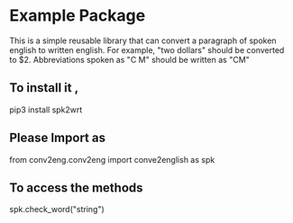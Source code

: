 # Example Package



This is a simple reusable library that can convert a paragraph of spoken english to written english. 
For example, "two dollars" should be converted to $2. Abbreviations spoken as "C M" 
should be written as "CM" 

## To install it ,
pip3 install spk2wrt

## Please Import as
from  conv2eng.conv2eng import conve2english as spk

## To access the methods
spk.check_word("string")
